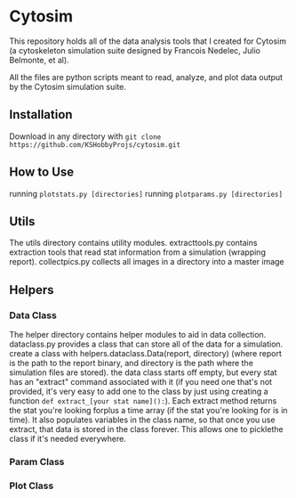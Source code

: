 # Cytosim

This repository holds all of the data analysis tools that I created for Cytosim (a cytoskeleton simulation suite designed by Francois Nedelec, Julio Belmonte, et al).

All the files are python scripts meant to read, analyze, and plot data output by the Cytosim simulation suite.

## Installation
Download in any directory with `git clone https://github.com/KSHobbyProjs/cytosim.git`

## How to Use
running `plotstats.py [directories]`
running `plotparams.py [directories]`


## Utils
The utils directory contains utility modules. extracttools.py contains extraction tools that read stat information from a simulation (wrapping report). collectpics.py collects all images in a directory into a master image

## Helpers

### Data Class
The helper directory contains helper modules to aid in data collection. dataclass.py provides a class that can store all of the data for a simulation. create a class with helpers.dataclass.Data(report, directory) (where report is the path to the report binary, and directory is the path where the simulation files are stored). the data class starts off empty, but every stat has an "extract" command associated with it (if you need one that's not provided, it's very easy to add one to the class by just using creating a function `def extract_[your stat name]():`). Each extract method returns the stat you're looking forplus a time array (if the stat you're looking for is in time). It also populates variables in the class name, so that once you use extract, that data is stored in the class forever. This allows one to picklethe class if it's needed everywhere.

### Param Class


### Plot Class
